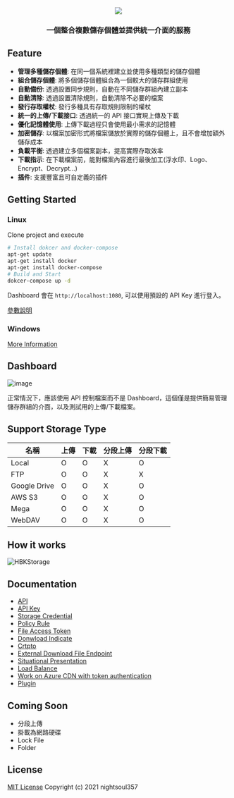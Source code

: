 <div align="center">
  <a href="https://github.com/nightsoul357/HBKStorage">
    <img src="https://user-images.githubusercontent.com/48483566/142714588-b05aac2a-2b12-40d8-be59-e32a885b56b2.png">
  </a>
  <h3 align="center">
    一個整合複數儲存個體並提供統一介面的服務
  </h3>
</div>

## Feature

-   **管理多種儲存個體**: 在同一個系統裡建立並使用多種類型的儲存個體
-   **組合儲存個體**: 將多個儲存個體組合為一個較大的儲存群組使用
-   **自動備份**: 透過設置同步規則，自動在不同儲存群組內建立副本
-   **自動清除**: 透過設置清除規則，自動清除不必要的檔案
-   **發行存取權杖**: 發行多種具有存取規則限制的權杖
-   **統一的上傳/下載接口**: 透過統一的 API 接口實現上傳及下載
-   **優化記憶體使用**: 上傳下載過程只會使用最小需求的記憶體
-   **加密儲存**: 以檔案加密形式將檔案儲放於實際的儲存個體上，且不會增加額外儲存成本
-   **負載平衡**: 透過建立多個檔案副本，提高實際存取效率
-   **下載指示**: 在下載檔案前，能對檔案內容進行最後加工(浮水印、Logo、Encrypt、Decrypt...)
-   **插件**: 支援豐富且可自定義的插件


## Getting Started

### Linux

Clone project and execute

```bash
# Install dokcer and docker-compose
apt-get update
apt-get install docker
apt-get install docker-compose
# Build and Start
dokcer-compose up -d
```

Dashboard 會在 `http://localhost:1080`, 可以使用預設的 API Key 進行登入。

[參數說明](https://github.com/nightsoul357/HBK-Storage/blob/master/Docs/Install%20Document(Linux).md)

### Windows

[More Information](https://github.com/nightsoul357/HBK-Storage/blob/master/Docs/Install%20Document(Windows).md)

## Dashboard

![image](https://user-images.githubusercontent.com/48483566/142719301-f0de6c6f-c94a-4341-8e02-59310873dbf8.png)

正常情況下，應該使用 API 控制檔案而不是 Dashboard，這個僅是提供簡易管理儲存群組的介面，以及測試用的上傳/下載檔案。

## Support Storage Type

| 名稱 | 上傳 | 下載 | 分段上傳 | 分段下載 |
| -------- | -------- | -------- | -------- | -------- |
| Local | O | O | X | O |
| FTP | O | O | X | X |
| Google Drive | O | O | X | O |
| AWS S3 | O | O | X | O |
| Mega | O | O | X | O |
| WebDAV | O | O | X | O |

## How it works

![HBKStorage](https://user-images.githubusercontent.com/48483566/142716208-c8c86813-eeda-47d5-a6b8-77a5f8d3eead.png)

## Documentation

- [API](https://app.swaggerhub.com/apis-docs/nightsoul357/hbk-storage_api/v1)
- [API Key](https://github.com/nightsoul357/HBK-Storage/blob/master/Docs/API%20Key.md)
- [Storage Credential](https://github.com/nightsoul357/HBK-Storage/blob/master/Docs/Storage%20Credential.md)
- [Policy Rule](https://github.com/nightsoul357/HBK-Storage/blob/master/Docs/Policy%20Rule.md)
- [File Access Token](https://github.com/nightsoul357/HBK-Storage/blob/master/Docs/File%20Access%20Token.md)
- [Donwload Indicate](https://github.com/nightsoul357/HBK-Storage/blob/master/Docs/Donwload%20Indicate.md)
- [Crtpto](https://github.com/nightsoul357/HBK-Storage/blob/master/Docs/Crypto.md)
- [External Download File Endpoint](https://github.com/nightsoul357/HBK-Storage/blob/master/Docs/External%20Download%20File%20Endpoint.md)
- [Situational Presentation](https://github.com/nightsoul357/HBK-Storage/blob/master/Docs/Situational%20Presentation.md)
- [Load Balance]()
- [Work on Azure CDN with token authentication]()
- [Plugin]()

## Coming Soon

- 分段上傳
- 掛載為網路硬碟
- Lock File
- Folder

## License

[MIT License](https://github.com/nightsoul357/HBK-Storage/blob/master/LICENSE) Copyright (c) 2021 nightsoul357
